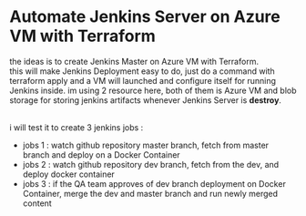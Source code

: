 # Automate Jenkins Server on Azure VM with Terraform

the ideas is to create Jenkins Master on Azure VM with Terraform.
<br>
this will make Jenkins Deployment easy to do, just do a command with terraform apply and a VM will launched and configure itself for running Jenkins inside. im using 2 resource here, both of them is Azure VM and blob storage for storing jenkins artifacts whenever Jenkins Server is **destroy**.

<br>i will test it to create 3 jenkins jobs :
- jobs 1 : watch github repository master branch, fetch from master branch and deploy on a Docker Container
- jobs 2 : watch github repository dev branch, fetch from the dev, and deploy docker container
- jobs 3 : if the QA team approves of dev branch deployment on Docker Container, merge the dev and master branch and run newly merged content
